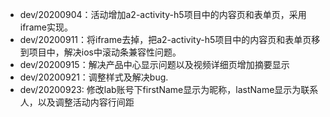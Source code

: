 * dev/20200904：活动增加a2-activity-h5项目中的内容页和表单页，采用iframe实现。
* dev/20200911：将iframe去掉，把a2-activity-h5项目中的内容页和表单页移到项目中，解决ios中滚动条兼容性问题。
* dev/20200915：解决产品中心显示问题以及视频详细页增加摘要显示
* dev/20200921：调整样式及解决bug.
* dev/20200923: 修改lab账号下firstName显示为昵称，lastName显示为联系人，以及调整活动内容行间距